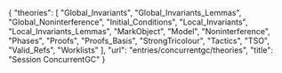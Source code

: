{
    "theories": [
        "Global_Invariants",
        "Global_Invariants_Lemmas",
        "Global_Noninterference",
        "Initial_Conditions",
        "Local_Invariants",
        "Local_Invariants_Lemmas",
        "MarkObject",
        "Model",
        "Noninterference",
        "Phases",
        "Proofs",
        "Proofs_Basis",
        "StrongTricolour",
        "Tactics",
        "TSO",
        "Valid_Refs",
        "Worklists"
    ],
    "url": "entries/concurrentgc/theories",
    "title": "Session ConcurrentGC"
}